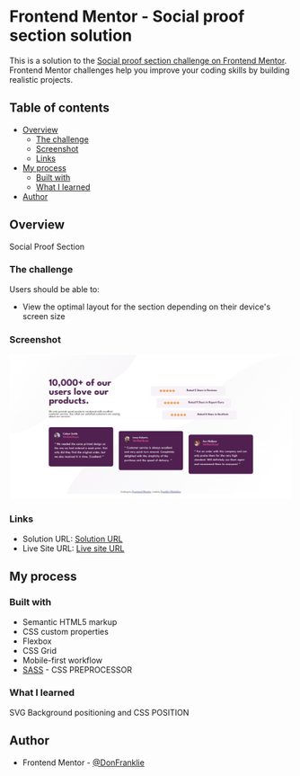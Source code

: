 # Frontend Mentor - Social proof section solution

This is a solution to the [Social proof section challenge on Frontend Mentor](https://www.frontendmentor.io/challenges/social-proof-section-6e0qTv_bA). Frontend Mentor challenges help you improve your coding skills by building realistic projects. 

## Table of contents

- [Overview](#overview)
  - [The challenge](#the-challenge)
  - [Screenshot](#screenshot)
  - [Links](#links)
- [My process](#my-process)
  - [Built with](#built-with)
  - [What I learned](#what-i-learned)
- [Author](#author)


## Overview
Social Proof Section
### The challenge

Users should be able to:

- View the optimal layout for the section depending on their device's screen size

### Screenshot

![](./screenshot.jpg)

### Links

- Solution URL: [Solution URL](https://github.com/DonFranklie/social-proof-section-master)
- Live Site URL: [Live site URL](https://your-live-site-url.com)

## My process

### Built with

- Semantic HTML5 markup
- CSS custom properties
- Flexbox
- CSS Grid
- Mobile-first workflow
- [SASS](https://sass-lang.com/) - CSS PREPROCESSOR

### What I learned

SVG Background positioning and CSS POSITION

## Author

- Frontend Mentor - [@DonFranklie](https://www.frontendmentor.io/profile/DonFranklie)

